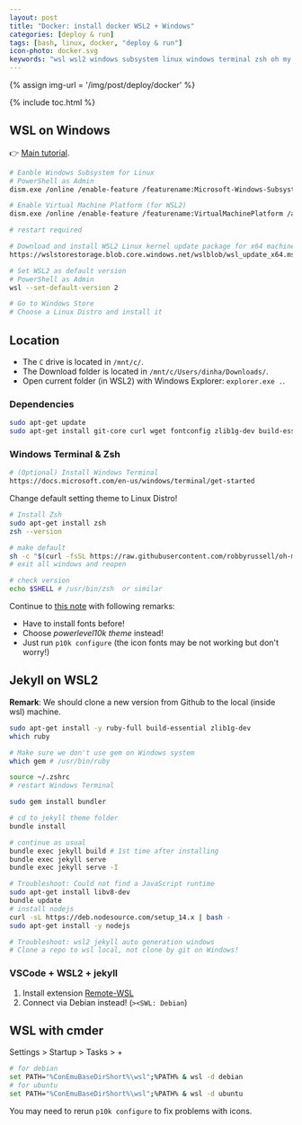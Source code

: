 ```yaml
---
layout: post
title: "Docker: install docker WSL2 + Windows"
categories: [deploy & run]
tags: [bash, linux, docker, "deploy & run"]
icon-photo: docker.svg
keywords: "wsl wsl2 windows subsystem linux windows terminal zsh oh my szh jekyll ruby bundle vscode"
---
```


{% assign img-url = '/img/post/deploy/docker' %}

{% include toc.html %}

## WSL on Windows

👉 [Main tutorial](https://docs.microsoft.com/en-us/windows/wsl/install-win10).

``` bash
# Eanble Windows Subsystem for Linux
# PowerShell as Admin
dism.exe /online /enable-feature /featurename:Microsoft-Windows-Subsystem-Linux /all /norestart

# Enable Virtual Machine Platform (for WSL2)
dism.exe /online /enable-feature /featurename:VirtualMachinePlatform /all /norestart

# restart required
```

``` bash
# Download and install WSL2 Linux kernel update package for x64 machines
https://wslstorestorage.blob.core.windows.net/wslblob/wsl_update_x64.msi
```

``` bash
# Set WSL2 as default version
# PowerShell as Admin
wsl --set-default-version 2
```

``` bash
# Go to Windows Store
# Choose a Linux Distro and install it
```

## Location

- The `C` drive is located in `/mnt/c/`.
- The Download folder is located in `/mnt/c/Users/dinha/Downloads/`.
- Open current folder (in WSL2) with Windows Explorer: `explorer.exe .`.

### Dependencies

``` bash
sudo apt-get update
sudo apt-get install git-core curl wget fontconfig zlib1g-dev build-essential libssl-dev libreadline-dev libyaml-dev libsqlite3-dev sqlite3 libxml2-dev libxslt1-dev libcurl4-openssl-dev software-properties-common libffi-dev
```

### Windows Terminal & Zsh

``` bash
# (Optional) Install Windows Terminal
https://docs.microsoft.com/en-us/windows/terminal/get-started
```

Change default setting theme to Linux Distro!

``` bash
# Install Zsh
sudo apt-get install zsh
zsh --version

# make default
sh -c "$(curl -fsSL https://raw.githubusercontent.com/robbyrussell/oh-my-zsh/master/tools/install.sh)"
# exit all windows and reopen

# check version
echo $SHELL # /usr/bin/zsh  or similar
```

Continue to [this note](/terminal#zsh-linux) with following remarks:

- Have to install fonts before!
- Choose _powerlevel10k theme_ instead!
- Just run `p10k configure` (the icon fonts may be not working but don't worry!)

## Jekyll on WSL2

__Remark__: We should clone a new version from Github to the local (inside wsl) machine.

``` bash
sudo apt-get install -y ruby-full build-essential zlib1g-dev
which ruby

# Make sure we don't use gem on Windows system
which gem # /usr/bin/ruby

source ~/.zshrc
# restart Windows Terminal

sudo gem install bundler

# cd to jekyll theme folder
bundle install

# continue as usual
bundle exec jekyll build # 1st time after installing
bundle exec jekyll serve
bundle exec jekyll serve -I
```

``` bash
# Troubleshoot: Could not find a JavaScript runtime
sudo apt-get install libv8-dev
bundle update
# install nodejs
curl -sL https://deb.nodesource.com/setup_14.x | bash -
sudo apt-get install -y nodejs
```

``` bash
# Troubleshoot: wsl2 jekyll auto generation windows
# Clone a repo to wsl local, not clone by git on Windows!
```

### VSCode + WSL2 + jekyll

1. Install extension [Remote-WSL](https://marketplace.visualstudio.com/items?itemName=ms-vscode-remote.remote-wsl)
2. Connect via Debian instead! (`><SWL: Debian`)

## WSL with cmder

Settings > Startup > Tasks > +

``` bash
# for debian
set PATH="%ConEmuBaseDirShort%\wsl";%PATH% & wsl -d debian
# for ubuntu
set PATH="%ConEmuBaseDirShort%\wsl";%PATH% & wsl -d ubuntu
```

You may need to rerun `p10k configure` to fix problems with icons.